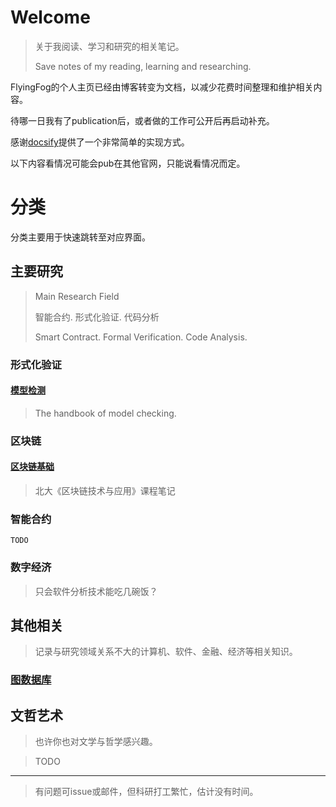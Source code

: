 # Welcome

> 关于我阅读、学习和研究的相关笔记。
>
> Save notes of my reading, learning and researching.

FlyingFog的个人主页已经由博客转变为文档，以减少花费时间整理和维护相关内容。

待哪一日我有了publication后，或者做的工作可公开后再启动补充。

感谢[docsify](https://github.com/docsifyjs/docsify)提供了一个非常简单的实现方式。

以下内容看情况可能会pub在其他官网，只能说看情况而定。

# 分类

分类主要用于快速跳转至对应界面。

## 主要研究

> Main Research Field
>
> 智能合约. 形式化验证. 代码分析
>
> Smart Contract. Formal Verification. Code Analysis.   

### 形式化验证

#### [模型检测](/modelchecking/#)

> The handbook of model checking.

### 区块链

#### [区块链基础](/blockchain/blockchain.md)

> 北大《区块链技术与应用》课程笔记

### 智能合约

```
TODO
```

### 数字经济

> 只会软件分析技术能吃几碗饭？

## 其他相关

> 记录与研究领域关系不大的计算机、软件、金融、经济等相关知识。

### [图数据库](neo4j/)

## 文哲艺术

> 也许你也对文学与哲学感兴趣。

>  TODO



---

> 有问题可issue或邮件，但科研打工繁忙，估计没有时间。
